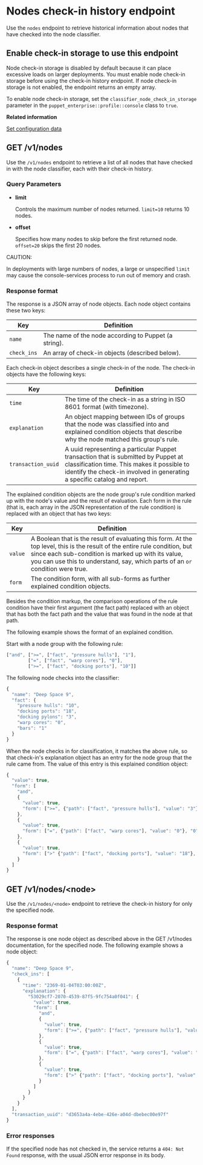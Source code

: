 # Nodes check-in history endpoint

Use the `nodes` endpoint to retrieve historical information about nodes that have checked into the node classifier.

## Enable check-in storage to use this endpoint

Node check-in storage is disabled by default because it can place excessive loads on larger deployments. You must enable node check-in storage before using the check-in history endpoint. If node check-in storage is not enabled, the endpoint returns an empty array.

To enable node check-in storage, set the `classifier_node_check_in_storage` parameter in the `puppet_enterprise::profile::console` class to `true`.

**Related information**  


[Set configuration data](grouping_and_classifying_nodes.md#)

## GET /v1/nodes

Use the `/v1/nodes` endpoint to retrieve a list of all nodes that have checked in with the node classifier, each with their check-in history.

### Query Parameters

-   **limit**

    Controls the maximum number of nodes returned. `limit=10` returns 10 nodes.

-   **offset**

    Specifies how many nodes to skip before the first returned node. `offset=20` skips the first 20 nodes.


CAUTION:

In deployments with large numbers of nodes, a large or unspecified `limit` may cause the console-services process to run out of memory and crash.

### Response format

The response is a JSON array of node objects. Each node object contains these two keys:

|Key|Definition|
|---|----------|
|`name`|The name of the node according to Puppet \(a string\).|
|`check_ins`|An array of check-in objects \(described below\).|

Each check-in object describes a single check-in of the node. The check-in objects have the following keys:

|Key|Definition|
|---|----------|
|`time`|The time of the check-in as a string in ISO 8601 format \(with timezone\).|
|`explanation`|An object mapping between IDs of groups that the node was classified into and explained condition objects that describe why the node matched this group's rule.|
|`transaction_uuid`|A uuid representing a particular Puppet transaction that is submitted by Puppet at classification time. This makes it possible to identify the check-in involved in generating a specific catalog and report.|

The explained condition objects are the node group's rule condition marked up with the node's value and the result of evaluation. Each form in the rule \(that is, each array in the JSON representation of the rule condition\) is replaced with an object that has two keys:

|Key|Definition|
|---|----------|
|`value`|A Boolean that is the result of evaluating this form. At the top level, this is the result of the entire rule condition, but since each sub-condition is marked up with its value, you can use this to understand, say, which parts of an `or` condition were true.|
|`form`|The condition form, with all sub-forms as further explained condition objects.|

Besides the condition markup, the comparison operations of the rule condition have their first argument \(the fact path\) replaced with an object that has both the fact path and the value that was found in the node at that path.

The following example shows the format of an explained condition.

Start with a node group with the following rule:

```javascript
["and", [">=", ["fact", "pressure hulls"], "1"],
        ["=", ["fact", "warp cores"], "0"],
        [">=", ["fact", "docking ports"], "10"]]
```

The following node checks into the classifier:

```javascript
{
  "name": "Deep Space 9",
  "fact": {
    "pressure hulls": "10",
    "docking ports": "18",
    "docking pylons": "3",
    "warp cores": "0",
    "bars": "1"
  }
}
```

When the node checks in for classification, it matches the above rule, so that check-in's explanation object has an entry for the node group that the rule came from. The value of this entry is this explained condition object:

```javascript
{
  "value": true,
  "form": [
    "and",
    {
      "value": true,
      "form": [">=", {"path": ["fact", "pressure hulls"], "value": "3"}, "1"]
    },
    {
      "value": true,
      "form": ["=", {"path": ["fact", "warp cores"], "value": "0"}, "0"]
    },
    {
      "value": true,
      "form": [">" {"path": ["fact", "docking ports"], "value": "18"}, "9"]
    }
  ]
}
```

## GET /v1/nodes/<node\>

Use the `/v1/nodes/<node>` endpoint to retrieve the check-in history for only the specified node.

### Response format

The response is one node object as described above in the GET /v1/nodes documentation, for the specified node. The following example shows a node object:

```javascript
{
  "name": "Deep Space 9",
  "check_ins": [
    {
      "time": "2369-01-04T03:00:00Z",
      "explanation": {
        "53029cf7-2070-4539-87f5-9fc754a0f041": {
          "value": true,
          "form": [
            "and",
            {
              "value": true,
              "form": [">=", {"path": ["fact", "pressure hulls"], "value": "3"}, "1"]
            },
            {
              "value": true,
              "form": ["=", {"path": ["fact", "warp cores"], "value": "0"}, "0"]
            },
            {
              "value": true,
              "form": [">" {"path": ["fact", "docking ports"], "value": "18"}, "9"]
            }
          ]
        }
      }
    }
  ],
  "transaction_uuid": "d3653a4a-4ebe-426e-a04d-dbebec00e97f"
}
```

### Error responses

If the specified node has not checked in, the service returns a `404: Not Found` response, with the usual JSON error response in its body.

